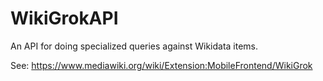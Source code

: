 WikiGrokAPI
===========

An API for doing specialized queries against Wikidata items.

See: https://www.mediawiki.org/wiki/Extension:MobileFrontend/WikiGrok